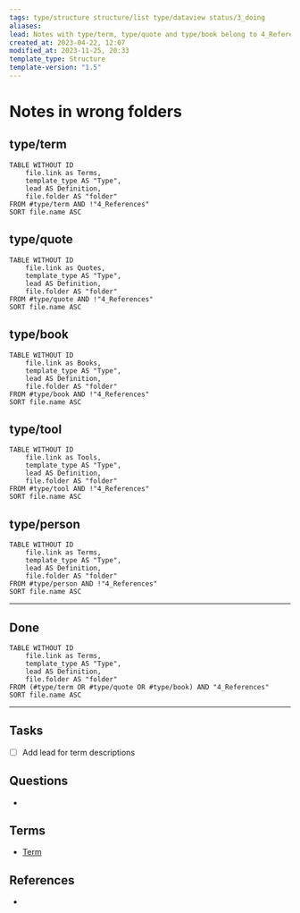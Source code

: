 ```yaml
---
tags: type/structure structure/list type/dataview status/3_doing
aliases: 
lead: Notes with type/term, type/quote and type/book belong to 4_References Folder.
created_at: 2023-04-22, 12:07
modified_at: 2023-11-25, 20:33
template_type: Structure
template-version: "1.5"
---
```


# Notes in wrong folders

<!-- Main STRUCTURE of my content -->

<!-- DataView table, use example and modify -->
## type/term
```dataview
TABLE WITHOUT ID
	file.link as Terms, 
	template_type AS "Type", 
	lead AS Definition,
	file.folder AS "folder" 
FROM #type/term AND !"4_References"
SORT file.name ASC
```

## type/quote
```dataview
TABLE WITHOUT ID
	file.link as Quotes, 
	template_type AS "Type", 
	lead AS Definition,
	file.folder AS "folder" 
FROM #type/quote AND !"4_References"
SORT file.name ASC
```

## type/book
```dataview
TABLE WITHOUT ID
	file.link as Books, 
	template_type AS "Type", 
	lead AS Definition,
	file.folder AS "folder" 
FROM #type/book AND !"4_References"
SORT file.name ASC
```
## type/tool
```dataview
TABLE WITHOUT ID
	file.link as Tools, 
	template_type AS "Type", 
	lead AS Definition,
	file.folder AS "folder" 
FROM #type/tool AND !"4_References"
SORT file.name ASC
```

## type/person
```dataview
TABLE WITHOUT ID
	file.link as Terms, 
	template_type AS "Type", 
	lead AS Definition,
	file.folder AS "folder" 
FROM #type/person AND !"4_References"
SORT file.name ASC
```

***
## Done
```dataview
TABLE WITHOUT ID
	file.link as Terms, 
	template_type AS "Type", 
	lead AS Definition,
	file.folder AS "folder" 
FROM (#type/term OR #type/quote OR #type/book) AND "4_References"
SORT file.name ASC
```


<!-- Options 
TABLE WITHOUT ID
	file.folder AS ...
	file.link AS ...
	file.name AS ...
	file.etags AS ...
	length(file.outlinks) AS …
	length(file.inlinks) AS …
	length(file.etags) AS …
	dateformat(file.cday, "yyyy-MM-dd") AS Date
	dateformat(file.cday, "yyyy-LLL-dd") AS Date

FROM #target/forumzettelkasten  : when using tags
FROM "Books"                                : when using folders
FROM ""                                          : when using all folders
FROM #status/open OR #status/wip

SORT created DESC
SORT file.name ASC

WHERE read = 2023
WHERE status = "open"
WHERE contains(file.name,"LernOS Zettelkasten")
WHERE sketchnote != empty

LIMIT 3

---
More about: 
https://github.com/blacksmithgu/obsidian-dataview/blob/master/docs/docs/queries/query-types.md
https://github.com/blacksmithgu/obsidian-dataview/blob/master/docs/docs/queries/data-commands.md

Source: 
https://github.com/groepl/Obsidian-Templates
-->


---
## Tasks
- [ ] Add lead for term descriptions

## Questions
<!-- What remains for you to consider? --> 
- 


## Terms
<!-- Links to definition pages -->
- [Term](Term.md)


## References
<!-- Links to pages not referenced in the content -->
- 


